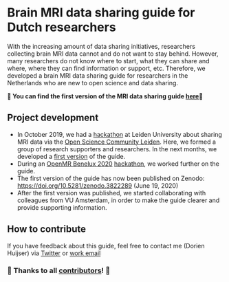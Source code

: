 # Brain MRI data sharing guide for Dutch researchers

With the increasing amount of data sharing initiatives, researchers collecting brain MRI data cannot and do not want to stay behind. However, many researchers do not know where to start, what they can share and where, where they can find information or support, etc. Therefore, we developed a brain MRI data sharing guide for researchers in the Netherlands who are new to open science and data sharing.

**:tada: You can find the first version of the MRI data sharing guide [here](https://doi.org/10.5281/zenodo.3822289):tada:**

## Project development

- In October 2019, we had a [hackathon](https://www.universiteitleiden.nl/open-science-community-leiden/news/oscl) at Leiden University about sharing MRI data via the [Open Science Community Leiden](https://www.universiteitleiden.nl/open-science-community-leiden). Here, we formed a group of research supporters and researchers. In the next months, we developed a [first version](https://github.com/DorienHuijser/DecisionTreeMRIData/blob/master/old/20200125_DecisionTree_FlowChart_v1.4.bmp) of the guide.
- During an [OpenMR Benelux 2020](https://openmrbenelux.github.io/) [hackathon](https://github.com/OpenMRBenelux/openmrb2020-hackathon/issues/4), we worked further on the guide.
- The first version of the guide has now been published on Zenodo: https://doi.org/10.5281/zenodo.3822289 (June 19, 2020)
- After the first version was published, we started collaborating with colleagues from VU Amsterdam, in order to make the guide clearer and provide supporting information.

## How to contribute

If you have feedback about this guide, feel free to contact me (Dorien Huijser) via [Twitter](https://twitter.com/DorienHuijser) or [work email](mailto:huijser@essb.eur.nl)

### :tada: Thanks to all [contributors](https://github.com/DorienHuijser/DecisionTreeMRIData/blob/master/contributors.md)! :tada:
